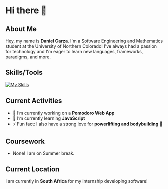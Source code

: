 # Hi there 👋

## About Me
Hey, my name is **Daniel Garza**. I'm a Software Engineering and Mathematics student at the University of Northern Colorado! I've always had a passion for technology and I'm eager to learn new languages, frameworks, paradigms, and more.

## Skills/Tools
[![My Skills](https://skillicons.dev/icons?i=js,html,css,c,cs,git,github,java,linux,py,vscode,powershell,idea,cloudflare)](https://skillicons.dev) 

## Current Activities
- 🔭 I’m currently working on a **Pomodoro Web App**
- 🌱 I’m currently learning **JavaScript**
- ⚡ Fun fact: I also have a strong love for **powerlifting and bodybuilding** 💪

## Coursework
- None! I am on Summer break.

## Current Location
I am currently in **South Africa** for my internship developing software!
